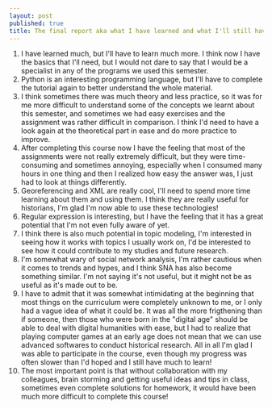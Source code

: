 ```yaml
---
layout: post
published: true
title: The final report aka what I have learned and what I'll still have to learn
---
```

1. I have learned much, but I'll have to learn much more. I think now I have the basics that I'll need, but I would not dare to say that I would be a specialist in any of the programs we used this semester.
2. Python is an interesting programming language, but I'll have to complete the tutorial again to better understand the whole material.
3. I think sometimes there was much theory and less practice, so it was for me more difficult to understand some of the concepts we learnt about this semester, and sometimes we had easy exercises and the assignment was rather difficult in comparison. I think I'd need to have a look again at the theoretical part in ease and do more practice to improve.
4. After completing this course now I have the feeling that most of the assignments were not really extremely difficult, but they were time-consuming and sometimes annoying, especially when I consumed many hours in one thing and then I realized how easy the answer was, I just had to look at things differently.
5. Georeferencing and XML are really cool, I'll need to spend more time learning about them and using them. I think they are really useful for historians, I'm glad I'm now able to use these technologies!
6. Regular expression is interesting, but I have the feeling that it has a great potential that I'm not even fully aware of yet.
7. I think there is also much potential in topic modeling, I'm interested in seeing how it works with topics I usually work on, I'd be interested to see how it could contribute to my studies and future research.
8. I'm somewhat wary of social network analysis, I'm rather cautious when it comes to trends and hypes, and I think SNA has also become something similar. I'm not saying it's not useful, but it might not be as useful as it's made out to be.
9. I have to admit that it was somewhat intimidating at the beginning that most things on the curriculum were completely unknown to me, or I only had a vague idea of what it could be. It was all the more frigthening than if someone, then those who were born in the "digital age" should be able to deal with digital humanities with ease, but I had to realize that playing computer games at an early age does not mean that we can use advanced softwares to conduct historical research. All in all I'm glad I was able to participate in the course, even though my progress was often slower than I'd hoped and I still have much to learn!
10. The most important point is that without collaboration with my colleagues, brain storming and getting useful ideas and tips in class, sometimes even complete solutions for homework, it would have been much more difficult to complete this course! 
